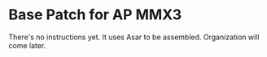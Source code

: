 # Base Patch for AP MMX3
There's no instructions yet. It uses Asar to be assembled.
Organization will come later.
